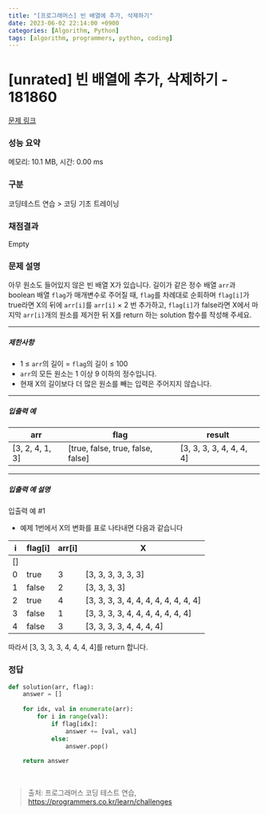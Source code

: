 ```yaml
---
title: "[프로그래머스] 빈 배열에 추가, 삭제하기"
date: 2023-06-02 22:14:00 +0900
categories: [Algorithm, Python]
tags: [algorithm, programmers, python, coding]
---
```


# [unrated] 빈 배열에 추가, 삭제하기 - 181860

[문제 링크](https://school.programmers.co.kr/learn/courses/30/lessons/181860)

### 성능 요약

메모리: 10.1 MB, 시간: 0.00 ms

### 구분

코딩테스트 연습 > 코딩 기초 트레이닝

### 채점결과

Empty

### 문제 설명

<p>아무 원소도 들어있지 않은 빈 배열 X가 있습니다. 길이가 같은 정수 배열 <code>arr</code>과 boolean 배열 <code>flag</code>가 매개변수로 주어질 때, <code>flag</code>를 차례대로 순회하며 <code>flag[i]</code>가 true라면 X의 뒤에 <code>arr[i]</code>를 <code>arr[i]</code> × 2 번 추가하고, <code>flag[i]</code>가 false라면 X에서 마지막 <code>arr[i]</code>개의 원소를 제거한 뒤 X를 return 하는 solution 함수를 작성해 주세요.</p>

<hr>

<h5>제한사항</h5>

<ul>
<li>1 ≤ <code>arr</code>의 길이 = <code>flag</code>의 길이 ≤ 100</li>
<li><code>arr</code>의 모든 원소는 1 이상 9 이하의 정수입니다.</li>
<li>현재 X의 길이보다 더 많은 원소를 빼는 입력은 주어지지 않습니다.</li>
</ul>

<hr>

<h5>입출력 예</h5>

| arr             | flag                              | result                   |
|-----------------|-----------------------------------|--------------------------|
| [3, 2, 4, 1, 3] | [true, false, true, false, false] | [3, 3, 3, 3, 4, 4, 4, 4] |

<hr>

<h5>입출력 예 설명</h5>

<p>입출력 예 #1</p>

<ul>
<li><p>예제 1번에서 X의 변화를 표로 나타내면 다음과 같습니다</p></li>
</ul>

| i  | flag[i] | arr[i] | X                                    |
|----|---------|--------|--------------------------------------|
| [] |
| 0  | true    | 3      | [3, 3, 3, 3, 3, 3]                   |
| 1  | false   | 2      | [3, 3, 3, 3]                         |
| 2  | true    | 4      | [3, 3, 3, 3, 4, 4, 4, 4, 4, 4, 4, 4] |
| 3  | false   | 1      | [3, 3, 3, 3, 4, 4, 4, 4, 4, 4, 4]    |
| 4  | false   | 3      | [3, 3, 3, 3, 4, 4, 4, 4]             |

<p>따라서 [3, 3, 3, 3, 4, 4, 4, 4]를 return 합니다.</p>

### 정답

```python
def solution(arr, flag):
    answer = []
    
    for idx, val in enumerate(arr):
        for i in range(val):
            if flag[idx]:
                answer += [val, val]
            else:
                answer.pop()
    
    return answer
```

<br>

> 출처: 프로그래머스 코딩 테스트 연습, https://programmers.co.kr/learn/challenges
